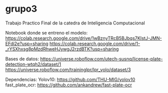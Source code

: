 # grupo3
Trabajo Practico Final de la catedra de Inteligencia Computacional

Notebook donde se entreno el modelo:
https://colab.research.google.com/drive/1wBznyTRcB5BJbqs7KIstJ-JMN-EFdi2e?usp=sharing
https://colab.research.google.com/drive/1-_rYSXhxsg8pMzdRhweHJywgJ2rzdBTK?usp=sharing

Bases de datos:
https://universe.roboflow.com/utech-susnq/license-plate-detection-wtqh2/dataset/1
https://universe.roboflow.com/traininglpr/lpr_yolo/dataset/3

Dependencias:
Yolov10:  https://github.com/THU-MIG/yolov10
fast_plate_ocr:  https://github.com/ankandrew/fast-plate-ocr
